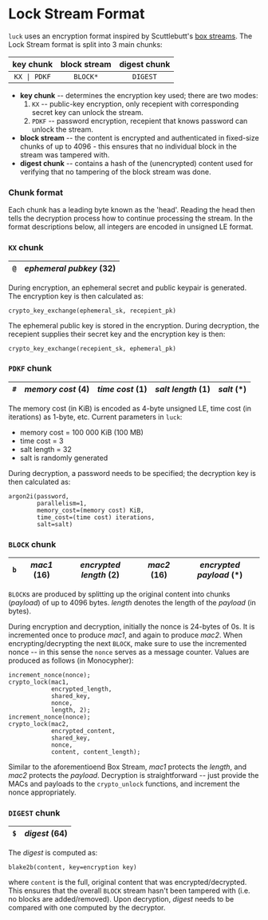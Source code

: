 Lock Stream Format
==================

`luck` uses an encryption format inspired by
Scuttlebutt's [box streams](https://ssbc.github.io/scuttlebutt-protocol-guide/#box-stream).
The Lock Stream format is split into 3 main chunks:

| key chunk    | block stream | digest chunk |
|:------------:|:------------:|:------------:|
| `KX \| PDKF` | `BLOCK*`     | `DIGEST`     |

 - **key chunk** -- determines the encryption key used; there are
   two modes:
   1. `KX` -- public-key encryption, only recepient with corresponding
   secret key can unlock the stream.
   2. `PDKF` -- password encryption, recepient that knows password can
   unlock the stream.
 - **block stream** -- the content is encrypted and authenticated
   in fixed-size chunks of up to 4096 - this ensures that no individual
   block in the stream was tampered with.
 - **digest chunk** -- contains a hash of the (unencrypted) content
   used for verifying that no tampering of the block stream was done.


### Chunk format

Each chunk has a leading byte known as the 'head'.
Reading the head then tells the decryption process how to
continue processing the stream.
In the format descriptions below, all integers are encoded
in unsigned LE format.


### `KX` chunk

| `@`  | _ephemeral pubkey_ (32) |
|:----:|:-----------------------:|

During encryption, an ephemeral secret and public keypair is generated.
The encryption key is then calculated as:

    crypto_key_exchange(ephemeral_sk, recepient_pk)

The ephemeral public key is stored in the encryption. During decryption,
the recepient supplies their secret key and the encryption key is then:

    crypto_key_exchange(recepient_sk, ephemeral_pk)


### `PDKF` chunk

| `#`  | _memory cost_ (4) | _time cost_ (1) | _salt length_ (1) | _salt_ (\*) |
|:----:|:-----------------:|:---------------:|:-----------------:|:-----------:|

The memory cost (in KiB) is encoded as 4-byte unsigned LE,
time cost (in iterations) as 1-byte, etc.
Current parameters in `luck`:
 - memory cost = 100 000 KiB (100 MB)
 - time cost = 3
 - salt length = 32
 - salt is randomly generated

During decryption, a password needs to be specified; the
decryption key is then calculated as:

    argon2i(password,
            parallelism=1,
            memory_cost=(memory cost) KiB,
            time_cost=(time cost) iterations,
            salt=salt)


### `BLOCK` chunk

| `b` | _mac1_ (16) | _encrypted length_ (2) | _mac2_ (16) | _encrypted payload_ (\*) |
|:---:|:-----------:|:----------------------:|:-----------:|:------------------------:|


`BLOCK`s are produced by splitting up the original content into chunks
(_payload_) of up to 4096 bytes. _length_ denotes the length of the
_payload_ (in bytes).

During encryption and decryption, initially the nonce is 24-bytes of 0s.
It is incremented once to produce _mac1_, and again to produce _mac2_.
When encrypting/decrypting the next `BLOCK`, make sure to use the
incremented nonce -- in this sense the `nonce` serves as a message
counter. Values are produced as follows (in Monocypher):

    increment_nonce(nonce);
    crypto_lock(mac1,
                encrypted_length,
                shared_key,
                nonce,
                length, 2);
    increment_nonce(nonce);
    crypto_lock(mac2,
                encrypted_content,
                shared_key,
                nonce,
                content, content_length);

Similar to the aforementioend Box Stream, _mac1_ protects the _length_,
and _mac2_ protects the _payload_. Decryption is straightforward --
just provide the MACs and payloads to the `crypto_unlock` functions,
and increment the nonce appropriately.


### `DIGEST` chunk

| `$` | _digest_ (64) |
|:---:|:-------------:|

The _digest_ is computed as:

    blake2b(content, key=encryption key)

where `content` is the full, original content that was encrypted/decrypted.
This ensures that the overall `BLOCK` stream hasn't been tampered
with (i.e. no blocks are added/removed).
Upon decryption, _digest_ needs to be compared with one computed
by the decryptor.
